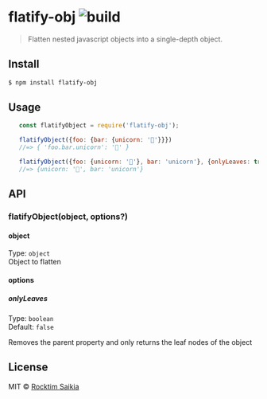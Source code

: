 # flatify-obj ![build](https://travis-ci.com/RocktimSaikia/flatify-obj.svg?branch=master) 
> Flatten nested javascript objects into a single-depth object.

## Install
```bash
$ npm install flatify-obj
```

## Usage

 ```js
    const flatifyObject = require('flatify-obj');

    flatifyObject({foo: {bar: {unicorn: '🦄'}}})
    //=> { 'foo.bar.unicorn': '🦄' }

    flatifyObject({foo: {unicorn: '🦄'}, bar: 'unicorn'}, {onlyLeaves: true});
    //=> {unicorn: '🦄', bar: 'unicorn'}
 ```

## API

### flatifyObject(object, options?)

#### object

Type: `object`<br>
Object to flatten


#### options

##### onlyLeaves

Type: `boolean`<br>
Default: `false`

Removes the parent property and only returns the leaf nodes of the object


## License

MIT © [Rocktim Saikia](https://rocktim.xyz/)
